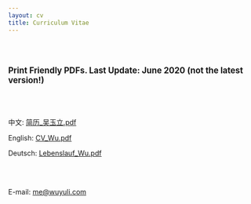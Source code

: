 ```yaml
---
layout: cv
title: Curriculum Vitae
---
```


<br />
<br />

<p style="font-weight: bold; font-size: 120%;">Print Friendly PDFs. Last Update: June 2020 (not the latest version!)</p>
<br />
<br />

中文:       <a href="https://yuliwu.github.io/cv/print/简历_吴玉立.pdf" target="_blank">简历_吴玉立.pdf</a>

English:   <a href="https://yuliwu.github.io/cv/print/CV_Wu.pdf" target="_blank">CV_Wu.pdf</a>

Deutsch:   <a href="https://yuliwu.github.io/cv/print/Lebenslauf_Wu.pdf" target="_blank">Lebenslauf_Wu.pdf</a>

<br />
<br />

E-mail: <a href="mailto:me@wuyuli.com">me@wuyuli.com</a>